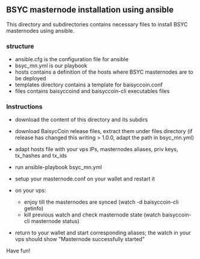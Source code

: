 ## BSYC masternode installation using ansible

This directory and subdirectories contains necessary files to install BSYC masternodes using ansible.


### structure

* ansible.cfg is the configuration file for ansible
* bsyc_mn.yml is our playbook
* hosts contains a definition of the hosts where BSYC masternodes are to be deployed
* templates directory contains a template for baisyccoin.conf
* files contains baisyccoind and baisyccoin-cli executables files

### Instructions

* download the content of this directory and its subdirs
* download BaisycCoin release files, extract them under files directory (if release has changed this writing > 1.0.0, adapt the path in bsyc_mn.yml)
* adapt hosts file with your vps IPs, masternodes aliases, priv keys, tx_hashes and tx_ids
* run ansible-playbook bsyc_mn.yml
* setup your masternode.conf on your wallet and restart it

* on your vps:
  * enjoy till the masternodes are synced (watch -d baisyccoin-cli getinfo)
  * kill previous watch and check masternode state (watch baisyccoin-cli masternode status)
  
* return to your wallet and start corresponding aliases; the watch in your vps should show "Masternode successfully started"

Have fun!
